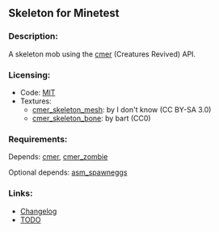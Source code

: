 ## Skeleton for Minetest

### Description:

A skeleton mob using the [cmer][] (Creatures Revived) API.

### Licensing:

- Code: [MIT](LICENSE.txt)
- Textures:
	- [cmer_skeleton_mesh](http://minetest.fensta.bplaced.net/#id=1141): by I don't know (CC BY-SA 3.0)
	- [cmer_skeleton_bone](https://opengameart.org/node/3755): by bart (CC0)

### Requirements:

Depends: [cmer][], [cmer_zombie][]

Optional depends: [asm_spawneggs][]

### Links:

- [Changelog](changelog.txt)
- [TODO](TODO.txt)


[cmer]: https://forum.minetest.net/viewtopic.php?t=26684
[cmer_zombie]: https://github.com/AntumMT/mod-cmer/tree/zombie
[asm_spawneggs]: https://content.minetest.net/packages/AntumDeluge/asm_spawneggs/
